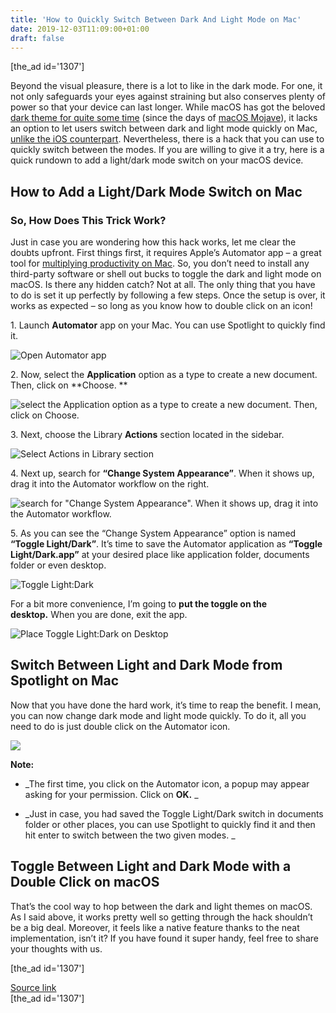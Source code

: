 ```yaml
---
title: 'How to Quickly Switch Between Dark And Light Mode on Mac'
date: 2019-12-03T11:09:00+01:00
draft: false
---
```


\[the\_ad id='1307'\]  
  

  

Beyond the visual pleasure, there is a lot to like in the dark mode. For one, it not only safeguards your eyes against straining but also conserves plenty of power so that your device can last longer. While macOS has got the beloved [dark theme for quite some time](https://beebom.com/enable-dark-mode-everywhere/) (since the days of [macOS Mojave](https://beebom.com/best-new-macos-mojave-features/)), it lacks an option to let users switch between dark and light mode quickly on Mac, [unlike the iOS counterpart](https://beebom.com/ios-13-dark-mode-vs-android-q-dark-mode/). Nevertheless, there is a hack that you can use to quickly switch between the modes. If you are willing to give it a try, here is a quick rundown to add a light/dark mode switch on your macOS device.  

How to Add a Light/Dark Mode Switch on Mac
------------------------------------------

  

### So, How Does This Trick Work?

  

Just in case you are wondering how this hack works, let me clear the doubts upfront. First things first, it requires Apple’s Automator app – a great tool for [multiplying productivity on Mac](https://beebom.com/productivity-apps-mac/). So, you don’t need to install any third-party software or shell out bucks to toggle the dark and light mode on macOS. Is there any hidden catch? Not at all. The only thing that you have to do is set it up perfectly by following a few steps. Once the setup is over, it works as expected – so long as you know how to double click on an icon!  

1\. Launch **Automator** app on your Mac. You can use Spotlight to quickly find it.  

![Open Automator app](https://beebom.com/wp-content/uploads/2019/12/Automator-.jpg)

2\. Now, select the **Application** option as a type to create a new document. Then, click on **Choose. **  

![select the Application option as a type to create a new document. Then, click on Choose. ](https://beebom.com/wp-content/uploads/2019/12/Application-.jpg)

3\. Next, choose the Library **Actions** section located in the sidebar.  

![Select Actions in Library section](https://beebom.com/wp-content/uploads/2019/12/Select-Actions-in-Library-section-.jpg)

4\. Next up, search for **“Change System Appearance”**. When it shows up, drag it into the Automator workflow on the right.

  
  

  

![search for "Change System Appearance". When it shows up, drag it into the Automator workflow. ](https://beebom.com/wp-content/uploads/2019/12/Change-Appearance-.jpg)

5\. As you can see the “Change System Appearance” option is named **“Toggle Light/Dark”**. It’s time to save the Automator application as **“Toggle Light/Dark.app”** at your desired place like application folder, documents folder or even desktop.  

![Toggle Light:Dark](https://beebom.com/wp-content/uploads/2019/12/Toggle-LightDark-.jpg)

For a bit more convenience, I’m going to **put the toggle on the desktop.** When you are done, exit the app.  

![Place Toggle Light:Dark on Desktop](https://beebom.com/wp-content/uploads/2019/12/Place-Toggle-LightDark-on-Desktop-.png)

Switch Between Light and Dark Mode from Spotlight on Mac
--------------------------------------------------------

  

Now that you have done the hard work, it’s time to reap the benefit. I mean, you can now change dark mode and light mode quickly. To do it, all you need to do is just double click on the Automator icon.  

![](https://media.giphy.com/media/eGmSC5hjWNjLqKCJfR/giphy.gif)

**Note:**  

*   _The first time, you click on the Automator icon, a popup may appear asking for your permission. Click on **OK.** _
  
*   _Just in case, you had saved the Toggle Light/Dark switch in documents folder or other places, you can use Spotlight to quickly find it and then hit enter to switch between the two given modes. _
  

Toggle Between Light and Dark Mode with a Double Click on macOS
---------------------------------------------------------------

  

That’s the cool way to hop between the dark and light themes on macOS. As I said above, it works pretty well so getting through the hack shouldn’t be a big deal. Moreover, it feels like a native feature thanks to the neat implementation, isn’t it? If you have found it super handy, feel free to share your thoughts with us.  

  
  
\[the\_ad id='1307'\]  
  
[Source link](https://beebom.com/how-quickly-switch-between-dark-light-mode-mac/)  
\[the\_ad id='1307'\]